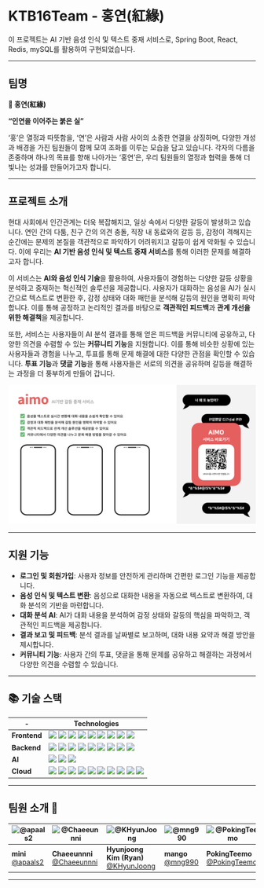 # KTB16Team - 홍연(紅緣)

이 프로젝트는 AI 기반 음성 인식 및 텍스트 중재 서비스로, Spring Boot, React, Redis, mySQL를 활용하여 구현되었습니다.

---

## 팀명

**:yarn: 홍연(紅緣)**

**“인연을 이어주는 붉은 실”**

‘홍’은 열정과 따뜻함을, ‘연’은 사람과 사람 사이의 소중한 연결을 상징하며, 다양한 개성과 배경을 가진 팀원들이 함께 모여 조화를 이루는 모습을 담고 있습니다. 각자의 다름을 존중하며 하나의 목표를 향해 나아가는 ‘홍연’은, 우리 팀원들의 열정과 협력을 통해 더 빛나는 성과를 만들어가고자 합니다.

---

## 프로젝트 소개

현대 사회에서 인간관계는 더욱 복잡해지고, 일상 속에서 다양한 갈등이 발생하고 있습니다. 연인 간의 다툼, 친구 간의 의견 충돌, 직장 내 동료와의 갈등 등, 감정이 격해지는 순간에는 문제의 본질을 객관적으로 파악하기 어려워지고 갈등이 쉽게 악화될 수 있습니다. 이에 우리는 **AI 기반 음성 인식 및 텍스트 중재 서비스**를 통해 이러한 문제를 해결하고자 합니다.

이 서비스는 **AI와 음성 인식 기술**을 활용하여, 사용자들이 경험하는 다양한 갈등 상황을 분석하고 중재하는 혁신적인 솔루션을 제공합니다. 사용자가 대화하는 음성을 AI가 실시간으로 텍스트로 변환한 후, 감정 상태와 대화 패턴을 분석해 갈등의 원인을 명확히 파악합니다. 이를 통해 공정하고 논리적인 결과를 바탕으로 **객관적인 피드백**과 **관계 개선을 위한 해결책**을 제공합니다.

또한, 서비스는 사용자들이 AI 분석 결과를 통해 얻은 피드백을 커뮤니티에 공유하고, 다양한 의견을 수렴할 수 있는 **커뮤니티 기능**을 지원합니다. 이를 통해 비슷한 상황에 있는 사용자들과 경험을 나누고, 투표를 통해 문제 해결에 대한 다양한 관점을 확인할 수 있습니다. **투표 기능**과 **댓글 기능**을 통해 사용자들은 서로의 의견을 공유하며 갈등을 해결하는 과정을 더 풍부하게 만들어 갑니다.

![프로젝트 소개 이미지](./images/KTB16-service-images.png)

---

## 지원 기능

- **로그인 및 회원가입**: 사용자 정보를 안전하게 관리하며 간편한 로그인 기능을 제공합니다.
- **음성 인식 및 텍스트 변환**: 음성으로 대화한 내용을 자동으로 텍스트로 변환하여, 대화 분석의 기반을 마련합니다.
- **대화 분석 AI**: AI가 대화 내용을 분석하여 감정 상태와 갈등의 핵심을 파악하고, 객관적인 피드백을 제공합니다.
- **결과 보고 및 피드백**: 분석 결과를 날짜별로 보고하며, 대화 내용 요약과 해결 방안을 제시합니다.
- **커뮤니티 기능**: 사용자 간의 투표, 댓글을 통해 문제를 공유하고 해결하는 과정에서 다양한 의견을 수렴할 수 있습니다.
  
---

## 📚 기술 스택

| **-** | **Technologies**                                                                                                                                                                                                                  |
|--------------|----------------------------------------------------------------------------------------------------------------------------------------------------------------------------------------------------------------------------------|
| **Frontend** | <img src="https://img.shields.io/badge/HTML5-E34F26?style=for-the-badge&logo=html5&logoColor=white"> <img src="https://img.shields.io/badge/CSS3-1572B6?style=for-the-badge&logo=css3&logoColor=white"> <img src="https://img.shields.io/badge/JavaScript-F7DF1E?style=for-the-badge&logo=javascript&logoColor=black"> <img src="https://img.shields.io/badge/TypeScript-3178C6?style=for-the-badge&logo=typescript&logoColor=white"> <img src="https://img.shields.io/badge/React-61DAFB?style=for-the-badge&logo=react&logoColor=black"> <img src="https://img.shields.io/badge/Vite-646CFF?style=for-the-badge&logo=vite&logoColor=white"> <img src="https://img.shields.io/badge/TanStack Query-FF4154?style=for-the-badge&logo=react-query&logoColor=white"> <img src="https://img.shields.io/badge/Three.js-000000?style=for-the-badge&logo=three.js&logoColor=white"> <img src="https://img.shields.io/badge/Tailwind CSS-06B6D4?style=for-the-badge&logo=tailwindcss&logoColor=white"> |
| **Backend**  | <img src="https://img.shields.io/badge/Java-007396?style=for-the-badge&logo=java&logoColor=white"> <img src="https://img.shields.io/badge/Spring Boot-6DB33F?style=for-the-badge&logo=springboot&logoColor=white"> <img src="https://img.shields.io/badge/Spring Security-6DB33F?style=for-the-badge&logo=spring&logoColor=white"> <img src="https://img.shields.io/badge/Spring JPA-6DB33F?style=for-the-badge&logo=spring&logoColor=white"> <img src="https://img.shields.io/badge/Spring Batch-6DB33F?style=for-the-badge&logo=spring&logoColor=white"> <img src="https://img.shields.io/badge/Redis-DC382D?style=for-the-badge&logo=redis&logoColor=white"> <img src="https://img.shields.io/badge/PostgreSQL-4169E1?style=for-the-badge&logo=postgresql&logoColor=white"> <img src="https://img.shields.io/badge/MySQL-4479A1?style=for-the-badge&logo=mysql&logoColor=white"> <img src="https://img.shields.io/badge/Gradle-02303A?style=for-the-badge&logo=gradle&logoColor=white"> |
| **AI**       | <img src="https://img.shields.io/badge/Generative AI-FF7300?style=for-the-badge&logo=openai&logoColor=white"> <img src="https://img.shields.io/badge/GPT-4.0-412991?style=for-the-badge&logo=openai&logoColor=white"> <img src="https://img.shields.io/badge/LangChain-FFCC00?style=for-the-badge&logo=langchain&logoColor=black">                                                                                                                           |
| **Cloud**    | <img src="https://img.shields.io/badge/AWS-232F3E?style=for-the-badge&logo=amazonaws&logoColor=white"> <img src="https://img.shields.io/badge/Ubuntu-E95420?style=for-the-badge&logo=ubuntu&logoColor=white"> <img src="https://img.shields.io/badge/Docker-2496ED?style=for-the-badge&logo=docker&logoColor=white"> <img src="https://img.shields.io/badge/Docker Compose-2496ED?style=for-the-badge&logo=docker&logoColor=white"> <img src="https://img.shields.io/badge/GitHub Actions-2088FF?style=for-the-badge&logo=githubactions&logoColor=white"> <img src="https://img.shields.io/badge/ELK-005571?style=for-the-badge&logo=elasticstack&logoColor=white"> <img src="https://img.shields.io/badge/Filebeat-005571?style=for-the-badge&logo=elasticstack&logoColor=white"> <img src="https://img.shields.io/badge/Prometheus-E6522C?style=for-the-badge&logo=prometheus&logoColor=white"> <img src="https://img.shields.io/badge/Grafana-F46800?style=for-the-badge&logo=grafana&logoColor=white"> <img src="https://img.shields.io/badge/Node Exporter-000000?style=for-the-badge&logo=prometheus&logoColor=white"> |

 
---

## 팀원 소개 :busts_in_silhouette:

| ![@apaals2](https://github.com/apaals2.png) | ![@Chaeeunnni](https://github.com/Chaeeunnni.png) | ![@KHyunJoong](https://github.com/KHyunJoong.png) | ![@mng990](https://github.com/mng990.png) | ![@PokingTeemo](https://github.com/PokingTeemo.png) | ![@yooooonshine](https://github.com/yooooonshine.png) |
|--------------------------------------------|-------------------------------------------------|-------------------------------------------------|-----------------------------------------|---------------------------------------------|-----------------------------------------------|
| **mini**<br>[@apaals2](https://github.com/apaals2) | **Chaeeunnni**<br>[@Chaeeunnni](https://github.com/Chaeeunnni) | **Hyunjoong Kim (Ryan)**<br>[@KHyunJoong](https://github.com/KHyunJoong) | **mango**<br>[@mng990](https://github.com/mng990) | **PokingTeemo**<br>[@PokingTeemo](https://github.com/PokingTeemo) | **YOON CHAN HO**<br>[@yooooonshine](https://github.com/yooooonshine) |



---
